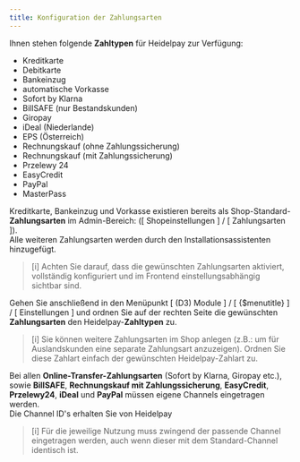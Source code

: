 ```yaml
---
title: Konfiguration der Zahlungsarten
---
```


Ihnen stehen folgende **Zahltypen** für Heidelpay zur Verfügung:
- Kreditkarte
- Debitkarte
- Bankeinzug
- automatische Vorkasse
- Sofort by Klarna
- BillSAFE (nur Bestandskunden)
- Giropay
- iDeal (Niederlande)
- EPS (Österreich)
- Rechnungskauf (ohne Zahlungssicherung)
- Rechnungskauf (mit Zahlungssicherung)
- Przelewy 24
- EasyCredit
- PayPal
- MasterPass

Kreditkarte, Bankeinzug und Vorkasse existieren bereits als Shop-Standard-**Zahlungsarten** im Admin-Bereich:
([ Shopeinstellungen ] / [ Zahlungsarten ]).<br>
Alle weiteren Zahlungsarten werden durch den Installationsassistenten hinzugefügt.

> [i] Achten Sie darauf, dass die gewünschten Zahlungsarten aktiviert, vollständig konfiguriert und im Frontend einstellungsabhängig sichtbar sind.

Gehen Sie anschließend in den Menüpunkt [ (D3) Module ] / [ {$menutitle} ] / [ Einstellungen ] und ordnen Sie auf der rechten Seite die gewünschten **Zahlungsarten** den Heidelpay-**Zahltypen** zu.

> [i] Sie können weitere Zahlungsarten im Shop anlegen (z.B.: um für 
      Auslandskunden eine separate Zahlungsart anzuzeigen).
      Ordnen Sie diese Zahlart einfach der gewünschten Heidelpay-Zahlart zu.

Bei allen **Online-Transfer-Zahlungsarten** (Sofort by Klarna, Giropay etc.), sowie
**BillSAFE**, **Rechnungskauf mit Zahlungssicherung**, **EasyCredit**, **Przelewy24**, **iDeal**
und **PayPal** müssen eigene Channels eingetragen werden.<br>
Die Channel ID's erhalten Sie von Heidelpay

> [i] Für die jeweilige Nutzung muss zwingend der passende Channel
      eingetragen werden, auch wenn dieser mit dem Standard-Channel identisch ist.
